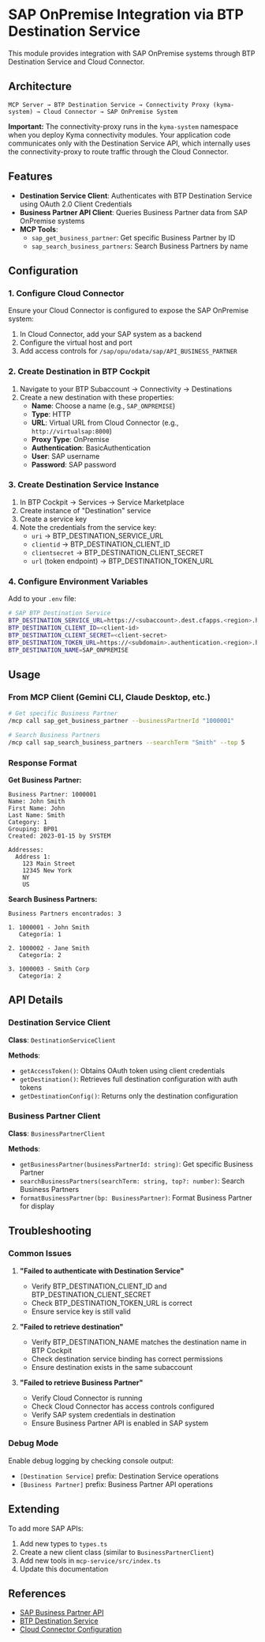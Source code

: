 # SAP OnPremise Integration via BTP Destination Service

This module provides integration with SAP OnPremise systems through BTP Destination Service and Cloud Connector.

## Architecture

```
MCP Server → BTP Destination Service → Connectivity Proxy (kyma-system) → Cloud Connector → SAP OnPremise System
```

**Important:** The connectivity-proxy runs in the `kyma-system` namespace when you deploy Kyma connectivity modules. Your application code communicates only with the Destination Service API, which internally uses the connectivity-proxy to route traffic through the Cloud Connector.

## Features

- **Destination Service Client**: Authenticates with BTP Destination Service using OAuth 2.0 Client Credentials
- **Business Partner API Client**: Queries Business Partner data from SAP OnPremise systems
- **MCP Tools**:
  - `sap_get_business_partner`: Get specific Business Partner by ID
  - `sap_search_business_partners`: Search Business Partners by name

## Configuration

### 1. Configure Cloud Connector

Ensure your Cloud Connector is configured to expose the SAP OnPremise system:

1. In Cloud Connector, add your SAP system as a backend
2. Configure the virtual host and port
3. Add access controls for `/sap/opu/odata/sap/API_BUSINESS_PARTNER`

### 2. Create Destination in BTP Cockpit

1. Navigate to your BTP Subaccount → Connectivity → Destinations
2. Create a new destination with these properties:
   - **Name**: Choose a name (e.g., `SAP_ONPREMISE`)
   - **Type**: HTTP
   - **URL**: Virtual URL from Cloud Connector (e.g., `http://virtualsap:8000`)
   - **Proxy Type**: OnPremise
   - **Authentication**: BasicAuthentication
   - **User**: SAP username
   - **Password**: SAP password

### 3. Create Destination Service Instance

1. In BTP Cockpit → Services → Service Marketplace
2. Create instance of "Destination" service
3. Create a service key
4. Note the credentials from the service key:
   - `uri` → BTP_DESTINATION_SERVICE_URL
   - `clientid` → BTP_DESTINATION_CLIENT_ID
   - `clientsecret` → BTP_DESTINATION_CLIENT_SECRET
   - `url` (token endpoint) → BTP_DESTINATION_TOKEN_URL

### 4. Configure Environment Variables

Add to your `.env` file:

```bash
# SAP BTP Destination Service
BTP_DESTINATION_SERVICE_URL=https://<subaccount>.dest.cfapps.<region>.hana.ondemand.com
BTP_DESTINATION_CLIENT_ID=<client-id>
BTP_DESTINATION_CLIENT_SECRET=<client-secret>
BTP_DESTINATION_TOKEN_URL=https://<subdomain>.authentication.<region>.hana.ondemand.com/oauth/token
BTP_DESTINATION_NAME=SAP_ONPREMISE
```

## Usage

### From MCP Client (Gemini CLI, Claude Desktop, etc.)

```bash
# Get specific Business Partner
/mcp call sap_get_business_partner --businessPartnerId "1000001"

# Search Business Partners
/mcp call sap_search_business_partners --searchTerm "Smith" --top 5
```

### Response Format

**Get Business Partner:**
```
Business Partner: 1000001
Name: John Smith
First Name: John
Last Name: Smith
Category: 1
Grouping: BP01
Created: 2023-01-15 by SYSTEM

Addresses:
  Address 1:
    123 Main Street
    12345 New York
    NY
    US
```

**Search Business Partners:**
```
Business Partners encontrados: 3

1. 1000001 - John Smith
   Categoría: 1

2. 1000002 - Jane Smith
   Categoría: 2

3. 1000003 - Smith Corp
   Categoría: 2
```

## API Details

### Destination Service Client

**Class**: `DestinationServiceClient`

**Methods**:
- `getAccessToken()`: Obtains OAuth token using client credentials
- `getDestination()`: Retrieves full destination configuration with auth tokens
- `getDestinationConfig()`: Returns only the destination configuration

### Business Partner Client

**Class**: `BusinessPartnerClient`

**Methods**:
- `getBusinessPartner(businessPartnerId: string)`: Get specific Business Partner
- `searchBusinessPartners(searchTerm: string, top?: number)`: Search Business Partners
- `formatBusinessPartner(bp: BusinessPartner)`: Format Business Partner for display

## Troubleshooting

### Common Issues

1. **"Failed to authenticate with Destination Service"**
   - Verify BTP_DESTINATION_CLIENT_ID and BTP_DESTINATION_CLIENT_SECRET
   - Check BTP_DESTINATION_TOKEN_URL is correct
   - Ensure service key is still valid

2. **"Failed to retrieve destination"**
   - Verify BTP_DESTINATION_NAME matches the destination name in BTP Cockpit
   - Check destination service binding has correct permissions
   - Ensure destination exists in the same subaccount

3. **"Failed to retrieve Business Partner"**
   - Verify Cloud Connector is running
   - Check Cloud Connector has access controls configured
   - Verify SAP system credentials in destination
   - Ensure Business Partner API is enabled in SAP system

### Debug Mode

Enable debug logging by checking console output:
- `[Destination Service]` prefix: Destination Service operations
- `[Business Partner]` prefix: Business Partner API operations

## Extending

To add more SAP APIs:

1. Add new types to `types.ts`
2. Create a new client class (similar to `BusinessPartnerClient`)
3. Add new tools in `mcp-service/src/index.ts`
4. Update this documentation

## References

- [SAP Business Partner API](https://api.sap.com/api/API_BUSINESS_PARTNER/overview)
- [BTP Destination Service](https://help.sap.com/docs/CP_CONNECTIVITY/cca91383641e40ffbe03bdc78f00f681/7e306250e08340f89d6c103e28840f30.html)
- [Cloud Connector Configuration](https://help.sap.com/docs/CP_CONNECTIVITY/cca91383641e40ffbe03bdc78f00f681/e6c7616abb5710148cfcf3e75d96d596.html)
